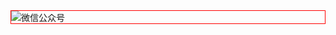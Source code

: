 





<img style="border:1px red solid; display:block; margin:0 auto;" :src="$withBase('/qrcode.jpg')" alt="微信公众号" />